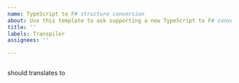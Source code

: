 ```yaml
---
name: TypeScript to F# structure conversion
about: Use this template to ask supporting a new TypeScript to F# conversion
title: ''
labels: Transpiler
assignees: ''

---
```


```ts

```

should translates to

```fs

```
